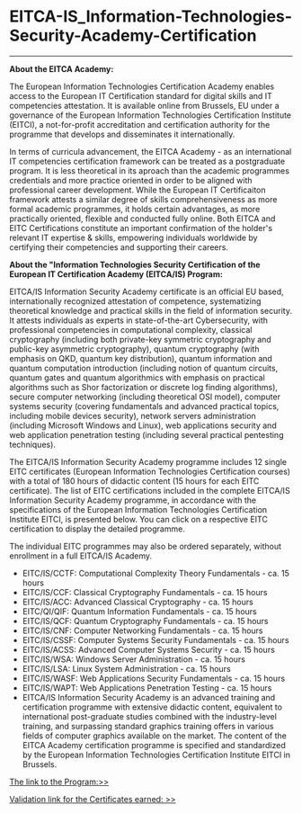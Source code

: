 # EITCA-IS_Information-Technologies-Security-Academy-Certification
------------------------------------------------------------------

__About the EITCA Academy:__

The European Information Technologies Certification Academy enables access to the European IT Certification standard for digital skills and IT competencies attestation. It is available online from Brussels, EU under a governance of the European Information Technologies Certification Institute (EITCI), a not-for-profit accreditation and certification authority for the programme that develops and disseminates it internationally.

In terms of curricula advancement, the EITCA Academy - as an international IT competencies certification framework can be treated as a postgraduate program. It is less theoretical in its aproach than the academic programmes credentials and more practice oriented in order to be aligned with professional career development. While the European IT Certificaiton framework attests a similar degree of skills comprehensiveness as more formal academic programmes, it holds certain advantages, as more practically oriented, flexible and conducted fully online. 
Both EITCA and EITC Certifications constitute an important confirmation of the holder's relevant IT expertise & skills, empowering individuals worldwide by certifying their competencies and supporting their careers. 

__About the "Information Technologies Security Certification of the European IT Certification Academy (EITCA/IS) Program:__ 

EITCA/IS Information Security Academy certificate is an official EU based, internationally recognized attestation of competence, systematizing theoretical knowledge and practical skills in the field of information security.  It attests individuals as experts in state-of-the-art Cybersecurity, with professional competencies in computational complexity, classical cryptography (including both private-key symmetric cryptography and public-key asymmetric cryptography), quantum cryptography (with emphasis on QKD, quantum key distribution), quantum information and quantum computation introduction (including notion of quantum circuits, quantum gates and quantum algorithmics with emphasis on practical algorithms such as Shor factorization or discrete log finding algorithms), secure computer networking (including theoretical OSI model), computer systems security (covering fundamentals and advanced practical topics, including mobile devices security), network servers administration (including Microsoft Windows and Linux), web applications security and web application penetration testing (including several practical pentesting techniques).

The EITCA/IS Information Security Academy programme includes 12 single EITC certificates (European Information Technologies Certification courses) with a total of 180 hours of didactic content (15 hours for each EITC certificate).
The list of EITC certifications included in the complete EITCA/IS Information Security Academy programme, in accordance with the specifications of the European Information Technologies Certification Institute EITCI, is presented below. You can click on a respective EITC certification to display the detailed programme.

The individual EITC programmes may also be ordered separately, without enrollment in a full EITCA/IS Academy.

* EITC/IS/CCTF: Computational Complexity Theory Fundamentals - ca. 15 hours
* EITC/IS/CCF: Classical Cryptography Fundamentals - ca. 15 hours
* EITC/IS/ACC: Advanced Classical Cryptography - ca. 15 hours
* EITC/QI/QIF: Quantum Information Fundamentals - ca. 15 hours
* EITC/IS/QCF: Quantum Cryptography Fundamentals - ca. 15 hours
* EITC/IS/CNF: Computer Networking Fundamentals - ca. 15 hours
* EITC/IS/CSSF: Computer Systems Security Fundamentals - ca. 15 hours
* EITC/IS/ACSS: Advanced Computer Systems Security - ca. 15 hours
* EITC/IS/WSA: Windows Server Administration - ca. 15 hours
* EITC/IS/LSA: Linux System Administration - ca. 15 hours
* EITC/IS/WASF: Web Applications Security Fundamentals - ca. 15 hours
* EITC/IS/WAPT: Web Applications Penetration Testing - ca. 15 hours
* EITCA/IS Information Security Academy is an advanced training and certification programme with extensive didactic content, equivalent to international post-graduate studies combined with the industry-level training, and surpassing standard graphics training offers in various fields of computer graphics available on the market. The content of the EITCA Academy certification programme is specified and standardized by the European Information Technologies Certification Institute EITCI in Brussels.

   
[The link to the Program:>> ](https://eitca.org/eitca-is-information-security-academy/)

[Validation link for the Certificates earned: >>  ](https://www.eitci.org/certificatesupplement?id=EITCA/IS/FXR23004672&t=wbKLnX30xpL7j7nr)
